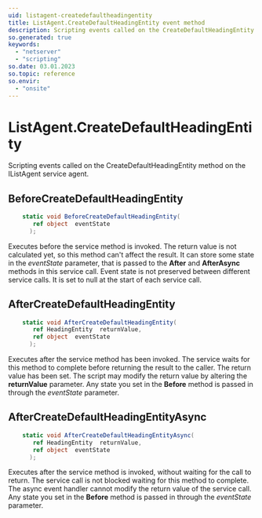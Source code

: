 ```yaml
---
uid: listagent-createdefaultheadingentity
title: ListAgent.CreateDefaultHeadingEntity event method
description: Scripting events called on the CreateDefaultHeadingEntity method on the ListAgent service agent.
so.generated: true
keywords:
  - "netserver"
  - "scripting"
so.date: 03.01.2023
so.topic: reference
so.envir:
  - "onsite"
---
```

# ListAgent.CreateDefaultHeadingEntity

Scripting events called on the <see cref='M:SuperOffice.CRM.Services.IListAgent.CreateDefaultHeadingEntity'>CreateDefaultHeadingEntity</see> method on the <see cref='IListAgent'>IListAgent</see>  service agent.

## BeforeCreateDefaultHeadingEntity
```cs
    static void BeforeCreateDefaultHeadingEntity(
       ref object  eventState
      );
```
Executes before the service method is invoked.
The return value is not calculated yet, so this method can't affect the result.
It can store some state in the *eventState* parameter, that is passed to the **After** and **AfterAsync** methods in this service call.
Event state is not preserved between different service calls. It is set to null at the start of each service call.
## AfterCreateDefaultHeadingEntity
```cs
    static void AfterCreateDefaultHeadingEntity(
       ref HeadingEntity  returnValue,
       ref object  eventState
      );
```
Executes after the service method has been invoked. The service waits for this method to complete before returning the result to the caller.
The return value has been set. The script may modify the return value by altering the **returnValue** parameter.
Any state you set in the **Before** method is passed in through the *eventState* parameter.
## AfterCreateDefaultHeadingEntityAsync
```cs
    static void AfterCreateDefaultHeadingEntityAsync(
       ref HeadingEntity  returnValue,
       ref object  eventState
      );
```
Executes after the service method is invoked, without waiting for the call to return.
The service call is not blocked waiting for this method to complete.
The async event handler cannot modify the return value of the service call.
Any state you set in the **Before** method is passed in through the *eventState* parameter.

